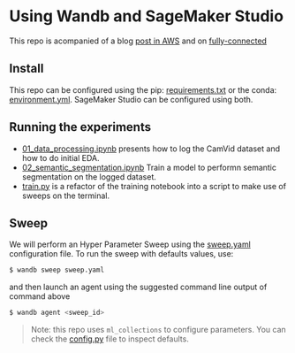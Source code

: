 # Using Wandb and SageMaker Studio

This repo is acompanied of a blog [post in AWS](https://aws.amazon.com/blogs/machine-learning/improve-ml-developer-productivity-with-weights-biases-a-computer-vision-example-on-amazon-sagemaker/) and on [fully-connected](http://wandb.me/aws_studiolab)

## Install
This repo can be configured using the pip: [requirements.txt](requirements.txt) or the conda: [environment.yml](environment.yml). SageMaker Studio can be configured using both.

## Running the experiments
- [01_data_processing.ipynb](01_data_processing.ipynb) presents how to log the CamVid dataset and how to do initial EDA.
- [02_semantic_segmentation.ipynb](02_semantic_segmentation.ipynb) Train a model to performn semantic segmentation on the logged dataset.
- [train.py](train.py) is a refactor of the training notebook into a script to make use of sweeps on the terminal.

## Sweep
We will perform an Hyper Parameter Sweep using the [sweep.yaml](sweep.yaml) configuration file. To run the sweep with defaults values, use:

```bash
$ wandb sweep sweep.yaml
```

and then launch an agent using the suggested command line output of command above

```bash
$ wandb agent <sweep_id>
```

> Note: this repo uses `ml_collections` to configure parameters. You can check the [config.py](config.py) file to inspect defaults.
